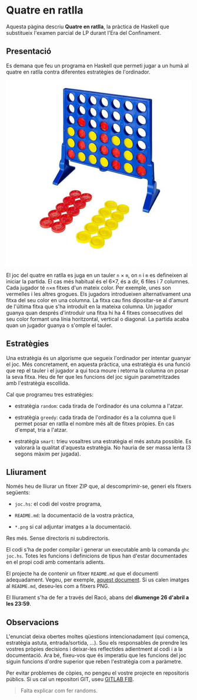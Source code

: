 # Quatre en ratlla

Aquesta pàgina descriu **Quatre en ratlla**, la pràctica de Haskell que
substitueix l'examen parcial de LP durant l'Era del Confinament.


## Presentació

Es demana que feu un programa en Haskell que permeti jugar a un humà al
quatre en ratlla contra diferentes estratègies de l'ordinador.

![](4ratlla.png)

El joc del quatre en ratlla es juga en un tauler `n` × `m`, on `n` i `m` es
defineixen al iniciar la partida. El cas més habitual és el 6×7, és a dir, 6
files i 7 columnes. Cada jugador té `n`×`m` fitxes d'un mateix color. Per
exemple, unes son vermelles i les altres grogues. Els jugadors introdueixen
alternativament una fitxa del seu color en una columna. La fitxa cau fins
dipositar-se al d'amunt de l'última fitxa que s'ha introduït en la mateixa
columna. Un jugador guanya quan després d'introduir una fitxa hi ha 4 fitxes
consecutives del seu color formant una línia horitzontal, vertical o diagonal.
La partida acaba quan un jugador guanya o s'omple el tauler.


## Estratègies

Una estratègia és un algorisme que segueix l'ordinador per intentar guanyar el
joc. Més concretament, en aquesta pràctica, una estratègia és una funció que rep
el tauler i el jugador a qui toca moure i retorna la columna on posar la seva
fitxa. Heu de fer que les funcions del joc siguin parametritzades amb
l'estratègia escollida.

Cal que programeu tres estratègies:

- estratègia `random`: cada tirada de l'ordinador és una columna a l'atzar.

- estratègia `greedy`: cada tirada de l'ordinador és a la columna que li
permet posar en ratlla el nombre més alt de fitxes pròpies. En cas
d'empat, tria a l'atzar.

- estratègia `smart`: trieu vosaltres una estratègia el més astuta possible.
Es valorarà la qualitat d'aquesta estratègia. No hauria de ser massa lenta (3 segons màxim per jugada).


## Lliurament

Només heu de lliurar un fitxer ZIP que, al descomprimir-se,
generi els fitxers següents:

- `joc.hs`: el codi del vostre programa,

- `README.md`: la documentació de la vostra pràctica,

- `*.png` si cal adjuntar imatges a la documentació.

Res més. Sense directoris ni subdirectoris.

El codi s'ha de poder compilar i generar un executable amb la comanda
`ghc joc.hs`. Totes les funcions i
definicions de tipus han d'estar
documentades en el propi codi amb comentaris adients.

El projecte ha de contenir un fitxer `README.md` que el documenti
adequadament. Vegeu, per
exemple, [aquest document](https://gist.github.com/PurpleBooth/109311bb0361f32d87a2). Si us calen
imatges al `README.md`, deseu-les com a fitxers PNG.

El lliurament s'ha de fer a través del Racó, abans del **diumenge 26 d'abril a les
23:59**.


## Observacions

L'enunciat deixa obertes moltes qüestions intencionadament (qui comença, estratègia
astuta, entrada/sortida, ...). Sou els responsables de prendre les vostres
pròpies decisions i deixar-les reflectides adientment al codi i a la
documentació. Ara bé, fixeu-vos que és imperatiu que les funcions del joc siguin
funcions d'ordre superior que reben l'estratègia com a paràmetre.

Per evitar problemes de còpies, no pengeu el vostre projecte en repositoris
públics. Si us cal un repositori GIT, useu [GITLAB
FIB](https://gitlab.fib.upc.edu/users/sign_in).

> Falta explicar com fer randoms.
